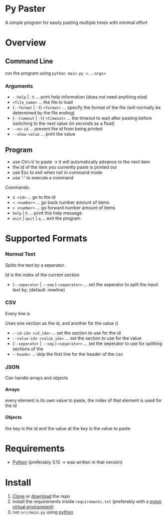 # Py Paster
A simple program for easily pasting multiple times with minimal effort

# Overview
## Command Line
run the program using `python main.py <...args>`

### Arguments
- `--help` | `-h` ... print help information (does not need anything else)
- `<file_name>` ... the file to load
- (`--format` | `-f`) `<format>`  ... specify the format of the file (will normally be determined by the file ending)
- (`--timeout` | `-t`) `<timeout>` ... the timeout to wait after pasting before switching to the next value (in seconds as a float) 
- `--no-id` ... prevent the id from being printed
- `--show-value` ... print the value

## Program
- use Ctrl+V to paste -> it will automatically advance to the next item
- the id of the item you currently paste is printed out
- use Esc to exit when not in command mode
- use ':' to execute a command

Commands:
- `$ <id>` ... go to the id
- `< <number>` ... go back number amount of items
- `> <number>` ... go forward number amount of items
- `help` | `h` ... print this help message
- `exit` | `quit` | `q` ... exit the program

# Supported Formats
### Normal Text
Splits the text by a seperator.

Id is the index of the current section

- (`--seperator` | `--sep` ) `<seperator>` ... set the seperator to split the input text by; (default: newline)

### CSV
Every line is 

Uses one section as the id, and another for the value ()

- `--id-idx <id_idx>` ... set the section to use for the id 
- `--value-idx <value_idx>` ... set the section to use for the value
- (`--seperator` | `--sep` ) `<seperator>` ... set the seperator to use for splitting sections of the
- `--header` ... skip the first line for the header of the csv

### JSON
Can handle arrays and objects

#### Arrays
every element is its own value to paste, the index of that element is used for the id

#### Objects
the key is the id and the value at the key is the value to paste

# Requirements
- [Python](https://www.python.org/downloads/) (preferably 3.12 -> was written in that version)

# Install
1. [Clone](https://docs.github.com/en/repositories/creating-and-managing-repositories/cloning-a-repository) or [download](https://docs.github.com/en/repositories/working-with-files/using-files/downloading-source-code-archives) the repo
2. install the requirements inside `requirements.txt` (preferably with a [pyton virtual environment](https://docs.python.org/3/library/venv.html))
3. run `src/main.py` using [python](https://realpython.com/run-python-scripts/)